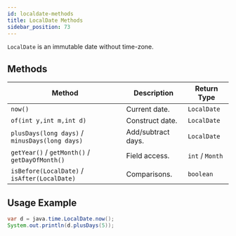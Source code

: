 ```yaml
---
id: localdate-methods
title: LocalDate Methods
sidebar_position: 73
---
```


`LocalDate` is an immutable date without time-zone.

## Methods

| Method | Description | Return Type |
|---|---|---|
| `now()` | Current date. | `LocalDate` |
| `of(int y,int m,int d)` | Construct date. | `LocalDate` |
| `plusDays(long days)` / `minusDays(long days)` | Add/subtract days. | `LocalDate` |
| `getYear()` / `getMonth()` / `getDayOfMonth()` | Field access. | `int` / `Month` |
| `isBefore(LocalDate)` / `isAfter(LocalDate)` | Comparisons. | `boolean` |

## Usage Example

```java
var d = java.time.LocalDate.now();
System.out.println(d.plusDays(5));
```